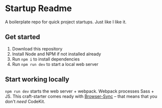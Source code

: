 # Startup Readme
A boilerplate repo for quick project startups. Just like I like it.

## Get started
1. Download this repository
2. Install Node and NPM if not installed already
5. Run `npm i` to install dependencies
6. Run `npm run dev` to start a local web server

## Start working locally
`npm run dev` starts the web server + webpack. Webpack processes Sass + JS. This craft-starter comes ready with [Browser-Sync](http://www.browsersync.io/) – that means that you don't *need* CodeKit.
